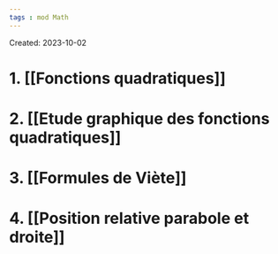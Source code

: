 ```yaml
---
tags : mod Math
---
```

Created: 2023-10-02

# 1. [[Fonctions quadratiques]]
# 2. [[Etude graphique des fonctions quadratiques]]
# 3. [[Formules de Viète]]
# 4. [[Position relative parabole et droite]]
